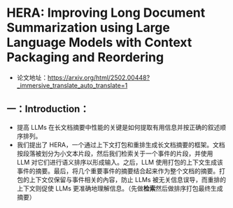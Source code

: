 # HERA: Improving Long Document Summarization using Large Language Models with Context Packaging and Reordering
- 论文地址：https://arxiv.org/html/2502.00448?_immersive_translate_auto_translate=1


## 一：Introduction：
- 提高 LLMs 在长文档摘要中性能的关键是如何提取有用信息并按正确的叙述顺序排列。
- 我们提出了 HERA，一个通过上下文打包和重排生成长文档摘要的框架。文档按段落被划分为小文本片段，然后我们检索关于一个事件的片段，并使用 LLM 对它们进行语义排序以形成输入。之后，LLM 使用打包的上下文生成该事件的摘要。最后，将几个重要事件的摘要结合起来作为整个文档的摘要。打包的上下文仅保留与事件相关的內容，防止 LLMs 被无关信息误导，而重排的上下文则促使 LLMs 更准确地理解信息。（先做**检索**然后做排序打包最终生成摘要）
